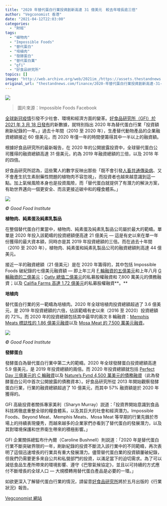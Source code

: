 ```yaml
---
title: "2020 年替代蛋白行業投資創新高達 31 億美元　較去年增長逾三倍"
author: "Vegconomist 香港"
date: "2021-04-12T22:03:00"
categories:
  - "財經"
tags:
  - "植物肉"
  - "Impossible Foods"
  - "替代蛋白"
  - "培植肉"
  - "發酵蛋白"
  - "替代蛋白業"
  - "gfi"
  - "好食品研究所"
topics: []
image: "http://web.archive.org/web/2021im_/https://assets.thestandnews.com/media/photos/94312923_l8Zma.jpg"
original_url: "thestandnews.com/finance/2020-年替代蛋白行業投資創新高達-31-億美元-較去年增長逾三倍"
---
```

![](http://web.archive.org/web/2021im_/https://assets.thestandnews.com/media/photos/94312923_l8Zma.jpg)
> 圖片來源：Impossible Foods Facebook

[全球新冠疫情](http://web.archive.org/web/20211229101929/https://vegconomist.com/market-and-trends/plantbased-and-the-pandemic-experts-in-vegan-business-speak-out/)引發不少社會、環境和經濟方面的變革。[好食品研究所（GFI）於 2021 年 3 月 18 日發布](http://web.archive.org/web/20211229101929/https://gfi.org/blog/2020-state-of-the-industry-highlights/?utm_source=Email&utm_medium=Email&utm_campaign=SOTIR_Media_Release)的新數據，就特別指出 2020 年為替代蛋白行業「投資額刷新紀錄的一年。」過去十年間（2010 至 2020 年），生產替代動物產品的企業融資總額接近 60 億美元，而 2020 年僅一年的時間便籌得其中一半以上的融資額。

根據好食品研究所的最新報告，在 2020 年的公開披露投資中，全球替代蛋白公司獲得的融資總額高達 31 億美元，約為 2019 年融資總額的三倍，以及 2018 年的四倍。

好食品研究所認為，這些驚人的數字反映出那些「既不會引發[人畜共通傳染病](http://web.archive.org/web/20211229101929/https://vegconomist.com/companies-and-portraits/gfi-awards-4-million-for-scientists-to-address-issues-including-zoonotic-disease-antibiotic-resistance/)、又不會產生抗生素耐藥性問題的植物肉不容忽視」，而投資者也越來越意識到這一點。加上氣候風險本身也是投資風險，而「替代蛋白就提供了有潛力的解決方案，有助世界邁向一個更安全、而且更接近碳中和的糧食體系。」

![](http://web.archive.org/web/2021im_/https://vegconomist.hk/wp-content/uploads/sites/11/2021/03/2020-SOTIR-Capital-Deal-Count-Chart.png-1024x564-1.jpg)

_© Good Food Institute_

**植物肉、純素蛋及純素乳製品**

在整個替代蛋白行業當中，植物肉、純素蛋及純素乳製品公司屬於最大的範疇。單單是 2020 年投入該範疇的投資總額便高達 21 億美元 — 這是有史以來在單一年份獲得的最大資本額，同時亦是其 2019 年投資總額的三倍。而在過去十年間（2010 至 2020 年），植物肉、純素蛋和純素乳製品公司的融資總額則高達 44 億美元。

接近一半的融資總額（21 億美元）是在 2020 年籌得的，其中包括 Impossible Foods 破紀錄的七億美元融資額 — 即上年三月 [F 輪融資的五億美元](http://web.archive.org/web/20211229101929/https://vegconomist.com/companies-and-portraits/impossible-foods-raises-500m-in-funding-led-by-south-korean-investor/)和上年八月 [G 輪融資的二億美元](http://web.archive.org/web/20211229101929/https://vegconomist.com/companies-and-portraits/after-retail-expansion-impossible-foods-receives-another-200-million/)；[Oatly 總值二億美元](http://web.archive.org/web/20211229101929/https://vegconomist.com/companies-and-portraits/oatly-secures-200m-from-blackstone-group-including-oprah-winfrey-natalie-portman-jay-z/)的私募股權融資和 7,800 萬美元的債務融資；以及 [Califia Farms 高達 1.72 億美元](http://web.archive.org/web/20211229101929/https://vegconomist.com/companies-and-portraits/califia-farms-receives-one-of-the-largest-ever-investments-in-the-natural-foods-sector/)的私募股權融資**。**

**培植肉**

替代蛋白行業的另一範疇為培植肉。2020 年全球培植肉投資總額超過了 3.6 億美元，是 2019 年投資總額的六倍，佔該範疇有史以來（2016 至 2020）投資總額的 72%。而 2020 年的投資總額包括其中最早的兩次 B 輪融資：[Memphis Meats 標誌性的 1.86 億美元融資](http://web.archive.org/web/20211229101929/https://vegconomist.com/companies-and-portraits/memphis-meats-closes-largest-funding-round-in-cell-based-meat-industry-with-161-million-from-branson-gates-et-al/)以及 [Mosa Meat 的 7,500 萬美元融資](http://web.archive.org/web/20211229101929/https://vegconomist.com/investments/mosa-meat-closes-out-its-series-b-round-at-85-million-after-additional-10m/)。

![](http://web.archive.org/web/2021im_/https://vegconomist.hk/wp-content/uploads/sites/11/2021/03/Investment-summary-graphic-1024x501-1.jpg)

_© Good Food Institute_

**發酵蛋白**

發酵蛋白為替代蛋白行業中第二大的範疇。2020 年全球發酵蛋白投資總額高達 5.9 億美元，是 2019 年投資總額的兩倍。而 2020 年投資總額就包括 [Perfect Day 三億美元的 C 輪融資](http://web.archive.org/web/20211229101929/https://vegconomist.com/food-and-beverage/perfect-day-announces-300m-series-c-funding-following-breakthroughs-in-animal-free-dairy-production-capabilities/)以及 [Nature’s Fynd 4,500 萬美元的債務融資](http://web.archive.org/web/20211229101929/https://vegconomist.com/companies-and-portraits/natures-fynd-raises-additional-45m-for-a-total-raise-of-150m-for-volcanic-fungi/)（此為發酵蛋白公司中首次公開披露的債務資本）。好食品研究所從 2013 年開始觀察發酵蛋白行業，行業的融資總額超過了 10 億美元，而其中 57% 融資額是於 2020 年獲得的。

GFI 高級投資者關係專家美利（Sharyn Murray）説道：「投資界開始意識到食品科技將徹底重整全球的糧食體系，以及其巨大的社會和經濟潛力。Impossible Foods、Beyond Meat、Memphis Meats、Mosa Meat 等早期的行業先鋒於市場上的持續表現優秀，而越來越多的企業家們亦看到了替代蛋白的發展潛力，以及其對環境保護和世界衛生帶來的積極影響。」

GFI 企業關係總監布什內爾（Caroline Bushnell）則説道：「2020 年是替代蛋白行業不斷突破界限的一年，刷新紀錄的投資不斷流入該行業中的不同範疇，再次表明了這個迅速增長的行業具有重大發展潛力。儘管替代蛋白業的投資額屢破紀錄，但我們仍需要更多來自公共和私營部門的投資，以滿足當下的迫切需求。為了可以減低食品生產所帶來的環境影響、遵守《巴黎氣候協定》，並且以可持續的方式應付不斷增長的全球人口 — 大規模轉用替代蛋白產品是必要的一環。」

如欲更深入了解替代蛋白行業的情況，請留意[好食品研究所](http://web.archive.org/web/20211229101929/https://gfi.org/)將於五月出版的《行業狀況》報告。

[Vegconomist 網站](http://web.archive.org/web/20211229101929/https://vegconomist.hk/%E5%B8%82%E5%A0%B4%E8%B6%A8%E5%8B%A2/2020%E5%B9%B4%E6%9B%BF%E4%BB%A3%E8%9B%8B%E7%99%BD%E8%A1%8C%E6%A5%AD%E6%8A%95%E8%B3%87%E5%89%B5%E6%96%B0%E9%AB%98%E9%81%9431%E5%84%84%E7%BE%8E%E5%85%83/)